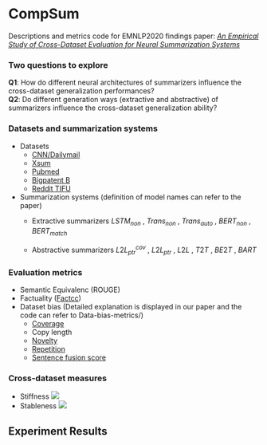 # CompSum

Descriptions and metrics code for EMNLP2020 findings paper: *[An Empirical Study of Cross-Dataset Evaluation for Neural Summarization Systems]()*

### Two questions to explore
**Q1**: How do different neural architectures of summarizers influence the cross-dataset generalization performances?<br>
**Q2**: Do different generation ways (extractive and abstractive) of summarizers influence the cross-dataset generalization ability?

### Datasets and summarization systems
+ Datasets
  - [CNN/Dailymail](https://arxiv.org/pdf/1602.06023.pdf)
  - [Xsum](https://arxiv.org/pdf/1808.08745.pdf)
  - [Pubmed](https://arxiv.org/pdf/1804.05685.pdf)
  - [Bigpatent B](https://arxiv.org/pdf/1906.03741.pdf)
  - [Reddit TIFU](https://arxiv.org/pdf/1811.00783.pdf)
+ Summarization systems (definition of model names can refer to the paper)
  - Extractive summarizers
   $LSTM_{non}$ , $Trans_{non}$ , $Trans_{auto}$ , $BERT_{non}$ , $BERT_{match}$ 
  
  - Abstractive summarizers
   $L2L_{ptr}^{cov}$ , $L2L_{ptr}$ , $L2L$ , $T2T$ , $BE2T$ , $BART$ 
   

### Evaluation metrics
+ Semantic Equivalenc (ROUGE)
+ Factuality ([Factcc](https://arxiv.org/pdf/1910.12840.pdf)) 
+ Dataset bias (Detailed explanation is displayed in our paper and the code can refer to Data-bias-metrics/)
  + [Coverage](https://arxiv.org/pdf/1804.11283.pdf) 
  + Copy length
  + [Novelty](https://arxiv.org/pdf/1704.04368.pdf)
  + [Repetition](https://arxiv.org/pdf/1704.04368.pdf)
  + [Sentence fusion score](https://arxiv.org/pdf/1906.00077.pdf) 
  

### Cross-dataset measures
+ Stiffness  <img src="https://render.githubusercontent.com/render/math?math=r^{\mu} = \frac{1}{N\times N}\sum_{i,j} {\mathbf{U}}_{ij}">
+ Stableness  <img src="https://render.githubusercontent.com/render/math?math=r^{\sigma} = \frac{1}{N\times N}\sum_{i,j} \mathbf{U}_{ij}/ \mathbf{U}_{jj}\times 100{%25}">

## Experiment Results

